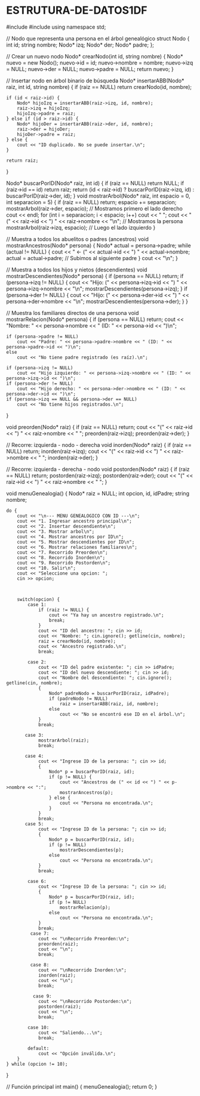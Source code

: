 # ESTRUTURA-DE-DATOS1DF

#include <iostream>
#include <string>
using namespace std;



// Nodo que representa una persona en el árbol genealógico
struct Nodo {
    int id;
    string nombre;
    Nodo* izq;
    Nodo* der;
    Nodo* padre;
};

// Crear un nuevo nodo
Nodo* crearNodo(int id, string nombre) {
    Nodo* nuevo = new Nodo();
    nuevo->id = id;
    nuevo->nombre = nombre;
    nuevo->izq = NULL;
    nuevo->der = NULL;
    nuevo->padre = NULL;
    return nuevo;
}

// Insertar nodo en árbol binario de búsqueda
Nodo* insertarABB(Nodo* raiz, int id, string nombre) {
    if (raiz == NULL) return crearNodo(id, nombre);

    if (id < raiz->id) {
        Nodo* hijoIzq = insertarABB(raiz->izq, id, nombre);
        raiz->izq = hijoIzq;
        hijoIzq->padre = raiz;
    } else if (id > raiz->id) {
        Nodo* hijoDer = insertarABB(raiz->der, id, nombre);
        raiz->der = hijoDer;
        hijoDer->padre = raiz;
    } else {
        cout << "ID duplicado. No se puede insertar.\n";
    }

    return raiz;
}

Nodo* buscarPorID(Nodo* raiz, int id) {
    if (raiz == NULL) return NULL;
    if (raiz->id == id) return raiz;
    return (id < raiz->id) ? buscarPorID(raiz->izq, id) : buscarPorID(raiz->der, id);
} 
void mostrarArbol(Nodo* raiz, int espacio = 0, int separacion = 5) {
    if (raiz == NULL) return;
    espacio += separacion;
    mostrarArbol(raiz->der, espacio); // Mostramos primero el lado derecho
    cout << endl;
    for (int i = separacion; i < espacio; i++) cout << " ";
    cout << "(" << raiz->id << ") " << raiz->nombre << "\n"; // Mostramos la persona
    mostrarArbol(raiz->izq, espacio); // Luego el lado izquierdo
}

// Muestra a todos los abuelitos o padres (ancestros)
void mostrarAncestros(Nodo* persona) {
    Nodo* actual = persona->padre;
    while (actual != NULL) {
        cout << " <- (" << actual->id << ") " << actual->nombre;
        actual = actual->padre; // Subimos al siguiente padre
    }
    cout << "\n";
}


// Muestra a todos los hijos y nietos (descendientes)
void mostrarDescendientes(Nodo* persona) {
    if (persona == NULL) return;
    if (persona->izq != NULL) {
        cout << "Hijo: (" << persona->izq->id << ") " << persona->izq->nombre << "\n";
        mostrarDescendientes(persona->izq);
    }
    if (persona->der != NULL) {
        cout << "Hijo: (" << persona->der->id << ") " << persona->der->nombre << "\n";
        mostrarDescendientes(persona->der);
    }
}

// Muestra los familiares directos de una persona
void mostrarRelacion(Nodo* persona) {
    if (persona == NULL) return;
    cout << "Nombre: " << persona->nombre << " (ID: " << persona->id << ")\n";

    if (persona->padre != NULL)
        cout << "Padre: " << persona->padre->nombre << " (ID: " << persona->padre->id << ")\n";
    else
        cout << "No tiene padre registrado (es raíz).\n";

    if (persona->izq != NULL)
        cout << "Hijo izquierdo: " << persona->izq->nombre << " (ID: " << persona->izq->id << ")\n";
    if (persona->der != NULL)
        cout << "Hijo derecho: " << persona->der->nombre << " (ID: " << persona->der->id << ")\n";
    if (persona->izq == NULL && persona->der == NULL)
        cout << "No tiene hijos registrados.\n";
}


void preorden(Nodo* raiz) {
    if (raiz == NULL) return;
    cout << "(" << raiz->id << ") " << raiz->nombre << "  ";
    preorden(raiz->izq);
    preorden(raiz->der);
}

// Recorre: izquierda - nodo - derecha
void inorden(Nodo* raiz) {
    if (raiz == NULL) return;
    inorden(raiz->izq);
    cout << "(" << raiz->id << ") " << raiz->nombre << "  ";
    inorden(raiz->der);
}

// Recorre: izquierda - derecha - nodo
void postorden(Nodo* raiz) {
    if (raiz == NULL) return;
    postorden(raiz->izq);
    postorden(raiz->der);
    cout << "(" << raiz->id << ") " << raiz->nombre << "  ";
}



void menuGenealogia() {
    Nodo* raiz = NULL;
    int opcion, id, idPadre;
    string nombre;

    do {
        cout << "\n--- MENU GENEALOGICO CON ID ---\n";
        cout << "1. Ingresar ancestro principal\n";
        cout << "2. Insertar descendiente\n";
        cout << "3. Mostrar arbol\n";
        cout << "4. Mostrar ancestros por ID\n";
        cout << "5. Mostrar descendientes por ID\n";
        cout << "6. Mostrar relaciones familiares\n";
        cout << "7. Recorrido Preorden\n";
        cout << "8. Recorrido Inorden\n";
        cout << "9. Recorrido Postorden\n";
        cout << "10. Salir\n";
        cout << "Seleccione una opcion: ";
        cin >> opcion;
        
        
        
        switch(opcion) {
            case 1:
                if (raiz != NULL) {
                    cout << "Ya hay un ancestro registrado.\n";
                    break;
                }
                cout << "ID del ancestro: "; cin >> id;
                cout << "Nombre: "; cin.ignore(); getline(cin, nombre);
                raiz = crearNodo(id, nombre);
                cout << "Ancestro registrado.\n";
                break;

            case 2:
                cout << "ID del padre existente: "; cin >> idPadre;
                cout << "ID del nuevo descendiente: "; cin >> id;
                cout << "Nombre del descendiente: "; cin.ignore(); getline(cin, nombre);
                {
                    Nodo* padreNodo = buscarPorID(raiz, idPadre);
                    if (padreNodo != NULL)
                        raiz = insertarABB(raiz, id, nombre);
                    else
                        cout << "No se encontró ese ID en el árbol.\n";
                }
                break;
            
           case 3:
                mostrarArbol(raiz);
                break;

           case 4:
                cout << "Ingrese ID de la persona: "; cin >> id;
                {
                    Nodo* p = buscarPorID(raiz, id);
                    if (p != NULL) {
                        cout << "Ancestros de (" << id << ") " << p->nombre << ":";
                        mostrarAncestros(p);
                    } else {
                        cout << "Persona no encontrada.\n";
                    }
                }
                break;
           case 5:
                cout << "Ingrese ID de la persona: "; cin >> id;
                {
                    Nodo* p = buscarPorID(raiz, id);
                    if (p != NULL)
                        mostrarDescendientes(p);
                    else
                        cout << "Persona no encontrada.\n";
                }
                break;

            case 6:
                cout << "Ingrese ID de la persona: "; cin >> id;
                {
                    Nodo* p = buscarPorID(raiz, id);
                    if (p != NULL)
                        mostrarRelacion(p);
                    else
                        cout << "Persona no encontrada.\n";
                }
                break;
             case 7:
                cout << "\nRecorrido Preorden:\n";
                preorden(raiz);
                cout << "\n";
                break;

             case 8:
                cout << "\nRecorrido Inorden:\n";
                inorden(raiz);
                cout << "\n";
                break;

              case 9:
                cout << "\nRecorrido Postorden:\n";
                postorden(raiz);
                cout << "\n";
                break;

            case 10:
                cout << "Saliendo...\n";
                break;

            default:
                cout << "Opción inválida.\n";
        }
    } while (opcion != 10);
}

// Función principal
int main() {
    menuGenealogia();
    return 0;
}   
